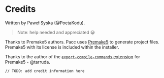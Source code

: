 # Credits

Written by Paweł Syska (@PoetaKodu).

> Note: help needed and appreciated 😀

Thanks to Premake5 authors.
Pacc uses [Premake5](https://premake.github.io) to generate project files.
Premake5 with its license is included within the installer.

Thanks to the author of the [`export-compile-commands` extension](https://github.com/tarruda/premake-export-compile-commands) for Premake5 - @tarruda.

`// TODO: add credit information here`